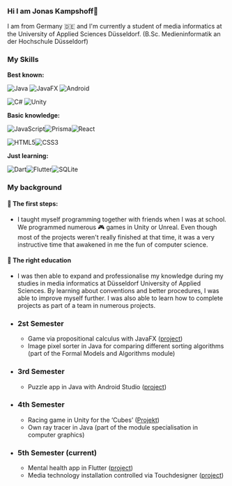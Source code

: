 ### Hi I am Jonas Kampshoff👋
I am from Germany :de: and
I'm currently a student of media informatics at the University of Applied Sciences Düsseldorf. (B.Sc. Medieninformatik an der Hochschule Düsseldorf)

### My Skills

**Best known:**

![Java](https://img.shields.io/badge/java-%23ED8B00.svg?style=for-the-badge&logo=openjdk&logoColor=white)
![JavaFX](https://img.shields.io/badge/javafx-%23FF0000.svg?style=for-the-badge&logo=javafx&logoColor=white)
![Android](https://img.shields.io/badge/Android-3DDC84?style=for-the-badge&logo=android&logoColor=white)

![C#](https://img.shields.io/badge/c%23-%23239120.svg?style=for-the-badge&logo=csharp&logoColor=white)
![Unity](https://img.shields.io/badge/unity-%23000000.svg?style=for-the-badge&logo=unity&logoColor=white)

**Basic knowledge:**

![JavaScript](https://img.shields.io/badge/javascript-%23323330.svg?style=for-the-badge&logo=javascript&logoColor=%23F7DF1E)![Prisma](https://img.shields.io/badge/Prisma-3982CE?style=for-the-badge&logo=Prisma&logoColor=white)![React](https://img.shields.io/badge/react-%2320232a.svg?style=for-the-badge&logo=react&logoColor=%2361DAFB)

![HTML5](https://img.shields.io/badge/html5-%23E34F26.svg?style=for-the-badge&logo=html5&logoColor=white)![CSS3](https://img.shields.io/badge/css3-%231572B6.svg?style=for-the-badge&logo=css3&logoColor=white)

**Just learning:**

![Dart](https://img.shields.io/badge/dart-%230175C2.svg?style=for-the-badge&logo=dart&logoColor=white)![Flutter](https://img.shields.io/badge/Flutter-%2302569B.svg?style=for-the-badge&logo=Flutter&logoColor=white)![SQLite](https://img.shields.io/badge/sqlite-%2307405e.svg?style=for-the-badge&logo=sqlite&logoColor=white)

### My background

#### :baby: The first steps:
- I taught myself programming together with friends when I was at school. We programmed numerous :video_game: games in Unity or Unreal. Even though most of the projects weren't really finished at that time, it was a very instructive time that awakened in me the fun of computer science.

 <!-- TODO Bilder einfügen/Link zu Bildern --> 

#### :child: The right education
- I was then able to expand and professionalise my knowledge during my studies in media informatics at Düsseldorf University of Applied Sciences. By learning about conventions and
better procedures, I was able to improve myself further. I was also able to learn how to complete projects as part of a team in numerous projects.

- ### 2st Semester
    - Game via propositional calculus with JavaFX ([project](https://github.com/HSD-Return42/Return42))
    - Image pixel sorter in Java for comparing different sorting algorithms (part of the Formal Models and Algorithms module)
    <!-- TODO Repo erstellen und verlinken --> 
- ### 3rd Semester
    - Puzzle app in Java with Android Studio ([project](https://github.com/HSD-Puzzle/Puzzle))
- ### 4th Semester
    - Racing game in Unity for the ‘Cubes’ ([Projekt](https://github.com/jbg-1/hovercar-42?tab=readme-ov-file))
    - Own ray tracer in Java (part of the module specialisation in computer graphics)
    <!-- TODO Repo erstellen und verlinken --> 
- ### 5th Semester (current)
    - Mental health app in Flutter ([project](https://github.com/HSDContainerProjekt/MentalHealthApp))
    - Media technology installation controlled via Touchdesigner ([project](https://github.com/JonasKampshoff/KineticLights_Unity_x_TouchDesigner))
    <!-- TODO Repo erstellen und verlinken --> 
